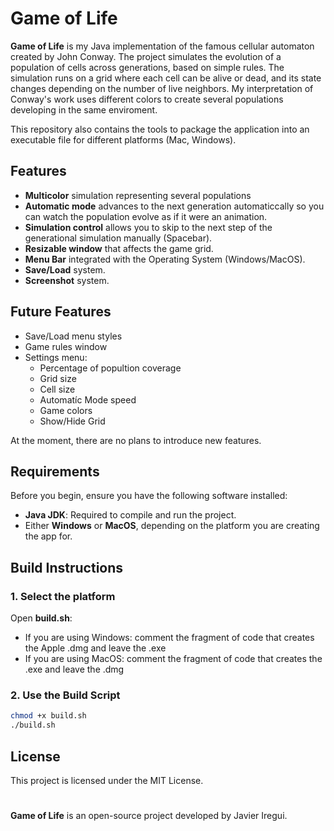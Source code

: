 # Game of Life

**Game of Life** is my Java implementation of the famous cellular automaton created by John Conway. The project simulates the evolution of a population of cells across generations, based on simple rules. The simulation runs on a grid where each cell can be alive or dead, and its state changes depending on the number of live neighbors. My interpretation of Conway's work uses different colors to create several populations developing in the same enviroment.

This repository also contains the tools to package the application into an executable file for different platforms (Mac, Windows).

## Features

- **Multicolor** simulation representing several populations
- **Automatic  mode** advances to the next generation automaticcally so you can watch the population evolve as if it were an animation.
- **Simulation control** allows you to skip to the next step of the generational simulation manually (Spacebar).
- **Resizable window** that affects the game grid.
- **Menu Bar** integrated with the Operating System (Windows/MacOS).
- **Save/Load** system.
- **Screenshot** system.


## Future Features
- Save/Load menu styles
- Game rules window
- Settings menu:
  - Percentage of popultion coverage
  - Grid size
  - Cell size
  - Automatíc Mode speed
  - Game colors
  - Show/Hide Grid

At the moment, there are no plans to introduce new features.

## Requirements

Before you begin, ensure you have the following software installed:

- **Java JDK**: Required to compile and run the project.
- Either **Windows** or **MacOS**, depending on the platform you are creating the app for.

## Build Instructions

### 1. Select the platform

Open **build.sh**:

- If you are using Windows: comment the fragment of code that creates the Apple .dmg and leave the .exe
- If you are using MacOS: comment the fragment of code that creates the .exe and leave the .dmg

### 2. Use the Build Script

```bash
chmod +x build.sh
./build.sh
```

## License

This project is licensed under the MIT License.

#

**Game of Life** is an open-source project developed by Javier Iregui.